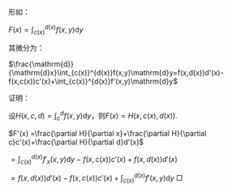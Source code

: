 形如：

$F(x)=\int_{c(x)}^{d(x)}f(x,y)\mathrm{d}y$

其微分为：

$\frac{\mathrm{d}}{\mathrm{d}x}\int_{c(x)}^{d(x)}f(x,y)\mathrm{d}y=f(x,d(x))d'(x)-f(x,c(x))c'(x)+\int_{c(x)}^{d(x)}f'(x,y)\mathrm{d}y$

证明：

设$H(x,c,d)=\int_{c}^{d}f(x,y)\mathrm{d}y$，则$F(x)=H(x,c(x),d(x))$. 

$F'(x) =\frac{\partial H}{\partial x}+\frac{\partial H}{\partial c}c'(x)+\frac{\partial H}{\partial d}d'(x)$

 $=\int_{c(x)}^{d(x)}f'_{x}(x,y)\mathrm{d}y-f(x,c(x))c'(x)+f(x,d(x))d'(x)$
 
 $=f(x,d(x))d'(x)-f(x,c(x))c'(x)+\int_{c(x)}^{d(x)}f'(x,y)\mathrm{d}y$
$\Box$
